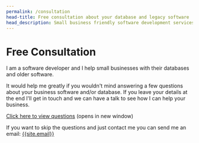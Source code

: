 ```yaml
---
permalink: /consultation
head-title: Free consultation about your database and legacy software
head_description: Small business friendly software development services.
---
```


# Free Consultation

I am a software developer and I help small businesses with their databases and older software.

It would help me greatly if you wouldn't mind answering a few questions about your business software and/or database. If you leave your details at the end I'll get in touch and we can have a talk to see how I can help your business.

<a class="btn btn-outline-primary" href="https://forms.gle/haeDpv5ZD1NEi2r47" target="_blank">Click here to view questions</a> (opens in new window)

If you want to skip the questions and just contact me you can send me an email: [{{site.email}}](mailto:{{site.email}})
